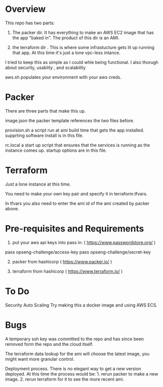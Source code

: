 # Overview 

This repo has two parts:

1. The packer dir. It has everything to make an AWS EC2 image that has the app "baked in". The product of this dir is an AMI.

2. the terraform dir . This is where some infrastucture gets lit up running  that app. At this time it's just a lone vpc-less intance.

I tried to keep this as simple as I could whle being functional. I also thorugh about security, usablity , and scalability

aws.sh populates your environment with your aws creds.

# Packer

There are three parts that make this up.

image.json
  the packer template
  references the two files before.

provision.sh
  a script run at ami build time that gets the app installed.
  supprting software install is in this file.

rc.local
  a start up script that ensures that the services is running as the instance comes up.
  startup options are in this file.

# Terraform

Just a lone instance at this time.

You need to make your own key pair and specify it in terraform.tfvars.

In tfvars you also need to enter the ami id of the ami created by packer above.


# Pre-requisites and Requirements

1. put your aws api keys into pass in: ( https://www.passwordstore.org/ )

pass opseng-challenge/access-key
pass opseng-challenge/secret-key

2. packer from hashicorp ( https://www.packer.io/ )

3. terraform from hashicorp ( https://www.terraform.io/ )

# To Do

Security
Auto Scaling
Try making this a docker image and using AWS ECS.

# Bugs

A temporary ssh key was committed to the repo and has since been removed form the repo and the cloud itself.

The terraform data lookup for the ami will choose the latest image, you might want more granular control.

Deployment process. There is no elegant way to get a new version deployed.
  At this time the process would be:
    1. rerun packer to make a new image.
    2. rerun terraform for it to see the more recent ami.


